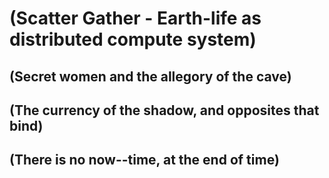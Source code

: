 # **\(Scatter Gather - Earth-life as distributed compute system\)**

## **\(Secret women and the allegory of the cave\)**

## **\(The currency of the shadow, and opposites that bind\)**

## **\(There is no now--time, at the end of time\)**



